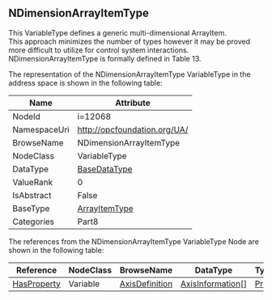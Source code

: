 <!-- objecttype -->
## NDimensionArrayItemType
This VariableType defines a generic multi-dimensional ArrayItem.  
This approach minimizes the number of types however it may be proved more difficult to utilize for control system interactions.  
NDimensionArrayItemType is formally defined in Table 13.  
<!-- end of text -->
The representation of the NDimensionArrayItemType VariableType in the address space is shown in the following table:  

|Name|Attribute|
|---|---|
|NodeId|i=12068|
|NamespaceUri|http://opcfoundation.org/UA/|
|BrowseName|NDimensionArrayItemType|
|NodeClass|VariableType|
|DataType|[BaseDataType](../../../Part3/DataTypes/BaseDataType/readme.md)|
|ValueRank|0|
|IsAbstract|False|
|BaseType|[ArrayItemType](../../../Part8/VariableTypes/ArrayItemType/readme.md)|
|Categories|Part8|

The references from the NDimensionArrayItemType VariableType Node are shown in the following table:  

|Reference|NodeClass|BrowseName|DataType|TypeDefinition|ModellingRule|
|---|---|---|---|---|---|
|[HasProperty](../../../Part3/ReferenceTypes/HasProperty/readme.md)|Variable|[AxisDefinition](#AxisDefinition)|[AxisInformation](../../../Part8/DataTypes/AxisInformation/readme.md)[]|[PropertyType](../../Part5/VariableTypes/PropertyType/readme.md)|[Mandatory](../../Objects/Mandatory/readme.md)|


